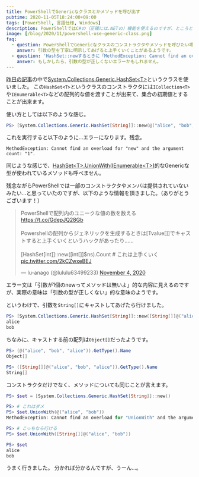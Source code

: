 ```yaml
---
title: PowerShellでGenericなクラスとかメソッドを呼び出す
pubtime: 2020-11-05T18:24:00+09:00
tags: [PowerShell, 言語仕様, Windows]
description: PowerShellではC#の（正確には.NETの）機能を使えるのですが、ところどころ制約があったりします。Generic回りなどもそうで、動的型なPowerShellから使うためには少し型に気を使う必要があります。というわけで、PowerShellでGenericなクラスを扱う方法です。
image: [/blog/2020/11/powershell-use-generic-class.png]
faq:
  - question: PowerShellでGenericなクラスのコンストラクタやメソッドを呼びたい場合はどうしたら良い？
    answer: 引数の型を丁寧に明示してあげると上手くいくことがあるようです。
  - question: 'HashSet::newするときに「MethodException: Cannot find an overload for "new" and the argument count: "1".」ってエラーが出た。これは何？'
    answer: もしかしたら、引数の型が正しくないエラーかもしれません。
---
```


[昨日の記事](/blog/2020/11/powershell-unique-value-count)の中で[System.Collections.Generic.HashSet&lt;T&gt;](https://docs.microsoft.com/ja-jp/dotnet/api/system.collections.generic.hashset-1)というクラスを使いました。
この`HashSet<T>`というクラスのコンストラクタには`ICollection<T>`や`IEnumerable<T>`などの配列的な値を渡すことが出来て、集合の初期値とすることが出来ます。

使い方としては以下のような感じ。

``` ps1
PS> [System.Collections.Generic.HashSet[String]]::new(@("alice", "bob", "alice"))
```

これを実行すると以下のように…エラーになります。残念。

```
MethodException: Cannot find an overload for "new" and the argument count: "1".
```

同じような感じで、[HashSet&lt;T&gt;.UnionWith(IEnumerable&lt;T&gt;)](https://docs.microsoft.com/ja-jp/dotnet/api/system.collections.generic.hashset-1.unionwith)的なGenericな型が使われているメソッドも呼べません。

残念ながらPowerShellでは一部のコンストラクタやメンバは提供されていないみたい…と思っていたのですが、以下のような情報を頂きました。（ありがとうございます！）

<blockquote class="twitter-tweet"><p lang="ja" dir="ltr">PowerShellで配列内のユニークな値の数を数える <a href="https://t.co/GdepJQ28Gb">https://t.co/GdepJQ28Gb</a> <br><br>Powershellの配列からジェネリックを生成するときは[Tvalue[]]でキャストすると上手くいくというハックがあったり......<br><br>[HashSet[int]]::new([int[]]$ns).Count # これは上手くいく <a href="https://t.co/2kCZwxeBEJ">pic.twitter.com/2kCZwxeBEJ</a></p>&mdash; lu-anago (@lululu63499233) <a href="https://twitter.com/lululu63499233/status/1324020148500508673?ref_src=twsrc%5Etfw">November 4, 2020</a></blockquote> <script async src="https://platform.twitter.com/widgets.js" charset="utf-8"></script>

エラー文は「引数が1個のnewってメソッドは無いよ」的な内容に見えるのですが、実際の意味は「引数の型が正しくない」的な意味のようです。

というわけで、引数を`String[]`にキャストしてあげたら行けました。

``` ps1
PS> [System.Collections.Generic.HashSet[String]]::new([String[]]@("alice", "bob", "alice"))
alice
bob
```

ちなみに、キャストする前の配列は`Object[]`だったようです。

``` ps1
PS> (@("alice", "bob", "alice")).GetType().Name
Object[]

PS> ([String[]]@("alice", "bob", "alice")).GetType().Name
String[]
```

コンストラクタだけでなく、メソッドについても同じことが言えます。

``` ps1
PS> $set = [System.Collections.Generic.HashSet[String]]::new()

PS> # これはダメ
PS> $set.UnionWith(@("alice", "bob"))
MethodException: Cannot find an overload for "UnionWith" and the argument count: "1".

PS> # こっちなら行ける
PS> $set.UnionWith([String[]]@("alice", "bob"))

PS> $set
alice
bob
```

うまく行きました。
分かれば分かるんですが、うーん…。
